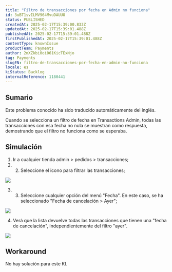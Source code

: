 ```yaml
---
title: "Filtro de transacciones por fecha en Admin no funciona"
id: 3uBT1svILMV964MvuDAUUO
status: PUBLISHED
createdAt: 2025-02-17T15:39:00.833Z
updatedAt: 2025-02-17T15:39:01.488Z
publishedAt: 2025-02-17T15:39:01.488Z
firstPublishedAt: 2025-02-17T15:39:01.488Z
contentType: knownIssue
productTeam: Payments
author: 2mXZkbi0oi061KicTExNjo
tag: Payments
slugEN: filtro-de-transacciones-por-fecha-en-admin-no-funciona
locale: es
kiStatus: Backlog
internalReference: 1180441
---
```


## Sumario

<div class="alert alert-info">
  <p>Este problema conocido ha sido traducido automáticamente del inglés.</p>
</div>


Cuando se selecciona un filtro de fecha en Transactions Admin, todas las transacciones con esa fecha no nula se muestran como respuesta, demostrando que el filtro no funciona como se esperaba.


##

## Simulación


1. Ir a cualquier tienda admin > pedidos > transacciones;
2. 2. Seleccione el icono para filtrar las transacciones;

 ![](https://vtexhelp.zendesk.com/attachments/token/6reloUKjqVA3z2CvvcgB4n9Ah/?name=image.png)

3. 3. Seleccione cualquier opción del menú "Fecha". En este caso, se ha seleccionado "Fecha de cancelación > Ayer";

 ![](https://vtexhelp.zendesk.com/attachments/token/FAH5pgNb0kX535JKNPKekRPVO/?name=image.png)

4. Verá que la lista devuelve todas las transacciones que tienen una "fecha de cancelación", independientemente del filtro "ayer".

 ![](https://vtexhelp.zendesk.com/attachments/token/lUFopWEbW6aoX0dHbsK3PPd0g/?name=image.png)

##


## Workaround


No hay solución para este KI.






